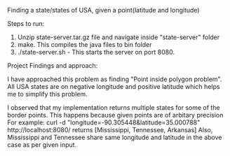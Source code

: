 Finding a state/states of USA, given a point(latitude and longitude)  

Steps to run:

1. Unzip state-server.tar.gz file and navigate inside "state-server" folder 
2. make. This compiles the java files to bin folder
3. ./state-server.sh - This starts the server on port 8080.


Project Findings and approach:

I have approached this problem as finding "Point inside polygon problem". All USA states are on negative longitude and positive latitude 
which helps me to simplify this problem. 

I observed that my implementation returns multiple states for some of the border points. This happens because given points are of arbitary precision 
For example: curl -d "longitude=-90.305448&latitude=35.000788" http://localhost:8080/ returns [Mississippi, Tennessee, Arkansas]
Also, Mississippi and Tennessee share same longitude and latitude in the above case as per given input.




